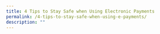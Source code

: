 ```yaml
---
title: 4 Tips to Stay Safe when Using Electronic Payments
permalink: /4-tips-to-stay-safe-when-using-e-payments/
description: ""
---
```

